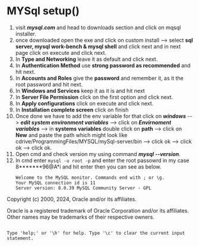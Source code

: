 # MYSql setup()

1. visit **_mysql.com_** and head to downloads section and click on mqsql installer.
2. once downloaded open the exe and click on custom install --> select **sql server, mysql work-bench & mysql shell** and click next and in next page click on execute and click next.
3. In **Type and Networking** leave it as default and click next.
4. In **Authentication Method** use **strong password as recommended** and hit next.
5. In **Accounts and Roles** give the **password** and remember it, as it the root password and hit next.
6. In **Windows and Services** keep it as it is and hit next
7. In **Server File Permission** click on the first option and click next.
8. In **Apply configurations** click on execute and click next.
9. In **Installation complete screen** click on finish
10. Once done we have to add the env variable for that click on **_windows_** --> **_edit system environment variables_** --> click on **_Envirnoment variables_** --> in **systems variables** double click on **path** --> click on **New** and paste the path which might look like cdrive/ProgrammingFiles/MYSQL/mySql-server/bin --> click ok --> click ok --> click ok.
11. Open cmd and check version my using command **_mysql --version_**.
12. In cmd enter `mysql -u root -p` and enter the root passowrd in my case 8**\*\*\***96@A\*i and hit enter then you can see as below.
    ```
    Welcome to the MySQL monitor. Commands end with ; or \g.
    Your MySQL connection id is 11
    Server version: 8.0.39 MySQL Community Server - GPL
    ```

Copyright (c) 2000, 2024, Oracle and/or its affiliates.

Oracle is a registered trademark of Oracle Corporation and/or its
affiliates. Other names may be trademarks of their respective
owners.

```

Type 'help;' or '\h' for help. Type '\c' to clear the current input statement.
```
